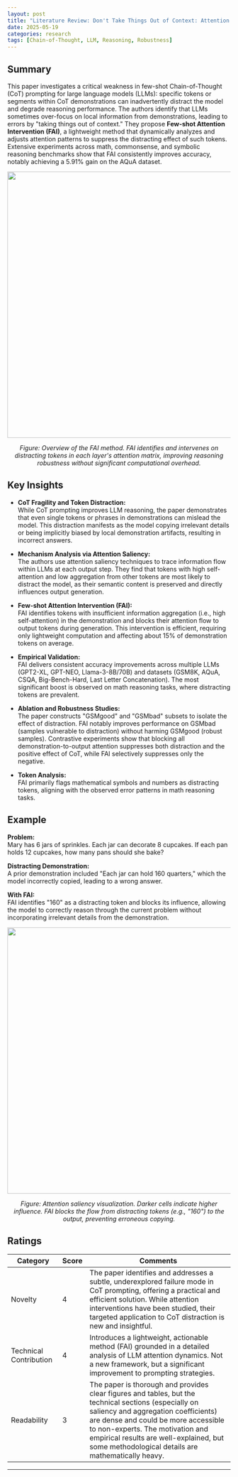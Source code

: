 ```yaml
---
layout: post
title: "Literature Review: Don't Take Things Out of Context: Attention Intervention for Enhancing Chain-of-Thought Reasoning in Large Language Models"
date: 2025-05-19
categories: research
tags: [Chain-of-Thought, LLM, Reasoning, Robustness]
---
```


## Summary

This paper investigates a critical weakness in few-shot Chain-of-Thought (CoT) prompting for large language models (LLMs): specific tokens or segments within CoT demonstrations can inadvertently distract the model and degrade reasoning performance. The authors identify that LLMs sometimes over-focus on local information from demonstrations, leading to errors by "taking things out of context." They propose **Few-shot Attention Intervention (FAI)**, a lightweight method that dynamically analyzes and adjusts attention patterns to suppress the distracting effect of such tokens. Extensive experiments across math, commonsense, and symbolic reasoning benchmarks show that FAI consistently improves accuracy, notably achieving a 5.91% gain on the AQuA dataset.

<p align="center">
  <img src="../../../assets/img/literature/12_0.png" width="600"/>
</p>
<p align="center"><em>Figure: Overview of the FAI method. FAI identifies and intervenes on distracting tokens in each layer's attention matrix, improving reasoning robustness without significant computational overhead.</em></p>

## Key Insights

- **CoT Fragility and Token Distraction:**  
  While CoT prompting improves LLM reasoning, the paper demonstrates that even single tokens or phrases in demonstrations can mislead the model. This distraction manifests as the model copying irrelevant details or being implicitly biased by local demonstration artifacts, resulting in incorrect answers.

- **Mechanism Analysis via Attention Saliency:**  
  The authors use attention saliency techniques to trace information flow within LLMs at each output step. They find that tokens with high self-attention and low aggregation from other tokens are most likely to distract the model, as their semantic content is preserved and directly influences output generation.

- **Few-shot Attention Intervention (FAI):**  
  FAI identifies tokens with insufficient information aggregation (i.e., high self-attention) in the demonstration and blocks their attention flow to output tokens during generation. This intervention is efficient, requiring only lightweight computation and affecting about 15% of demonstration tokens on average.

- **Empirical Validation:**  
  FAI delivers consistent accuracy improvements across multiple LLMs (GPT2-XL, GPT-NEO, Llama-3-8B/70B) and datasets (GSM8K, AQuA, CSQA, Big-Bench-Hard, Last Letter Concatenation). The most significant boost is observed on math reasoning tasks, where distracting tokens are prevalent.

- **Ablation and Robustness Studies:**  
  The paper constructs "GSMgood" and "GSMbad" subsets to isolate the effect of distraction. FAI notably improves performance on GSMbad (samples vulnerable to distraction) without harming GSMgood (robust samples). Contrastive experiments show that blocking all demonstration-to-output attention suppresses both distraction and the positive effect of CoT, while FAI selectively suppresses only the negative.

- **Token Analysis:**  
  FAI primarily flags mathematical symbols and numbers as distracting tokens, aligning with the observed error patterns in math reasoning tasks.

## Example

**Problem:**  
Mary has 6 jars of sprinkles. Each jar can decorate 8 cupcakes. If each pan holds 12 cupcakes, how many pans should she bake?

**Distracting Demonstration:**  
A prior demonstration included "Each jar can hold 160 quarters," which the model incorrectly copied, leading to a wrong answer.

**With FAI:**  
FAI identifies "160" as a distracting token and blocks its influence, allowing the model to correctly reason through the current problem without incorporating irrelevant details from the demonstration.

<p align="center">
  <img src="../../../assets/img/literature/12_1.png" width="600"/>
</p>
<p align="center"><em>Figure: Attention saliency visualization. Darker cells indicate higher influence. FAI blocks the flow from distracting tokens (e.g., "160") to the output, preventing erroneous copying.</em></p>

## Ratings

| Category               | Score | Comments                                                                                                                                                                                                                                                                                                                |
| ---------------------- | ----- | ----------------------------------------------------------------------------------------------------------------------------------------------------------------------------------------------------------------------------------------------------------------------------------------------------------------------- |
| Novelty                | 4     | The paper identifies and addresses a subtle, underexplored failure mode in CoT prompting, offering a practical and efficient solution. While attention interventions have been studied, their targeted application to CoT distraction is new and insightful.                                                            |
| Technical Contribution | 4     | Introduces a lightweight, actionable method (FAI) grounded in a detailed analysis of LLM attention dynamics. Not a new framework, but a significant improvement to prompting strategies.                                                                                                                                |
| Readability            | 3     | The paper is thorough and provides clear figures and tables, but the technical sections (especially on saliency and aggregation coefficients) are dense and could be more accessible to non-experts. The motivation and empirical results are well-explained, but some methodological details are mathematically heavy. |

---

